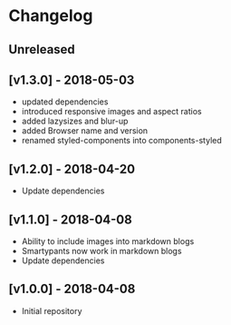 # Changelog

## Unreleased

## [v1.3.0] - 2018-05-03

- updated dependencies
- introduced responsive images and aspect ratios
- added lazysizes and blur-up
- added Browser name and version
- renamed styled-components into components-styled

## [v1.2.0] - 2018-04-20

- Update dependencies

## [v1.1.0] - 2018-04-08

- Ability to include images into markdown blogs
- Smartypants now work in markdown blogs
- Update dependencies


## [v1.0.0] - 2018-04-08

- Initial repository